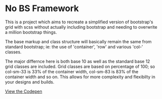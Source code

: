 <h1>No BS Framework</h1>
        <p>This is a project which aims to recreate a simplified version of bootstrap's grid with scss without actually including bootstrap and needing to overwrite a million bootstrap things.</p>
        <p>The base markup and class structure will basically remain the same from standard bootstrap; ie: the use of 'container', 'row' and various 'col-' classes.</p>
          <p>The major differnce here is both base 10 as well as the standard base 12 grid classes are included. Grid classes are based on percentage of 100; so col-sm-33 is 33% of the container width, col-sm-83 is 83% of the container width and so on. This allows for more complexity and flexibilty in your designs and builds.</p>
          
<a href="https://codepen.io/msbtterswrth/pen/pdzzjB">View the Codepen</a>
